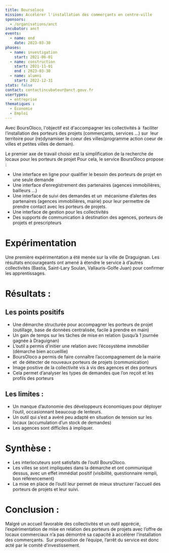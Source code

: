 ```yaml
---
title: Boursoloco
mission: Accélérer l'installation des commerçants en centre-ville
sponsors:
  - /organisations/anct
incubator: anct
events:
  - name: end
    date: 2023-03-30
phases:
  - name: investigation
    start: 2021-06-01
  - name: construction
    start: 2021-11-01
    end : 2023-03-30
  - name: alumni
    start: 2022-12-31
stats: false
contact: contactincubateur@anct.gouv.fr
usertypes:
  - entreprise
thematiques : 
  - Économie
  - Emploi
---
```


Avec BoursOloco, l'objectif est d'accompagner les collectivités à  faciliter l’installation des porteurs des projets (commerçants, services …) sur  leur territoire pour (re)dynamiser le coeur des villes(programme action coeur de villes et petites villes de demain).

Le premier axe de travail choisir est la simplification de la recherche de locaux pour les porteurs de projet
Pour cela, le service BoursOloco propose : 
* Une interface en ligne pour qualifier le besoin des porteurs de projet en une seule demande
* Une interface d’enregistrement des partenaires (agences immobilières, bailleurs …)
* Une interface de suivi des demandes et un  mécanisme d’alertes des partenaires (agences immobilières, mairie) pour leur permettre de  prendre contact avec les porteurs de projets.
* Une interface de gestion pour les collectivités 
* Des supports de communication à destination des agences, porteurs de projets et prescripteurs


# Expérimentation
Une première expérimentation a été menée sur la ville de Draguignan. Les résultats encourageants ont amené à étendre le service à d’autres collectivités (Bastia, Saint-Lary Soulan, Vallauris-Golfe Juan) pour confirmer les apprentissages.

# Résultats : 
## Les points positifs
* Une démarche structurée pour accompagner les porteurs de projet (outillage, base de données centralisée, facile à prendre en main)
* Un gain de temps sur les tâches de mise en relation (jusqu’à 1 journée gagnée à Draguignan)
* L’outil a permis d’initier une relation avec l’écosystème immobilier (démarche bien accueillie)
* BoursOloco a permis de faire connaître l’accompagnement de la mairie et  de détecter de nouveaux porteurs de projets (communication)
* Image positive de la collectivité vis à vis des agences et des porteurs
* Cela permet d’analyser les types de demandes que l’on reçoit et les profils des porteurs

## Les limites : 
* Un manque d’autonomie des développeurs économiques pour déployer l’outil, occasionnant beaucoup de lenteurs. 
* Un outil qui s’est a avéré peu adapté en situation de tension sur les locaux (accumulation d’un stock de demandes)
* Les agences sont difficiles à impliquer.

# Synthèse :
* Les interlocuteurs sont satisfaits de l’outil BoursOloco. 
* Les villes se sont impliquées dans la démarche et ont communiqué dessus, avec un effet immédiat positif (visibilité, questionnaire rempli, bon référencement)
* La mise en place de l’outil leur permet de mieux structurer l’accueil des porteurs de projets et leur suivi. 

# Conclusion :
Malgré un accueil favorable des collectivités et un outil apprécié, l’expérimentation de mise en relation des porteurs de projets avec l’offre de locaux commerciaux n’a pas démontré sa capacité à accélérer l’installation des commerçants. 
Sur proposition de l’équipe, l’arrêt du service est donc acté par le comité d’investissement. 

